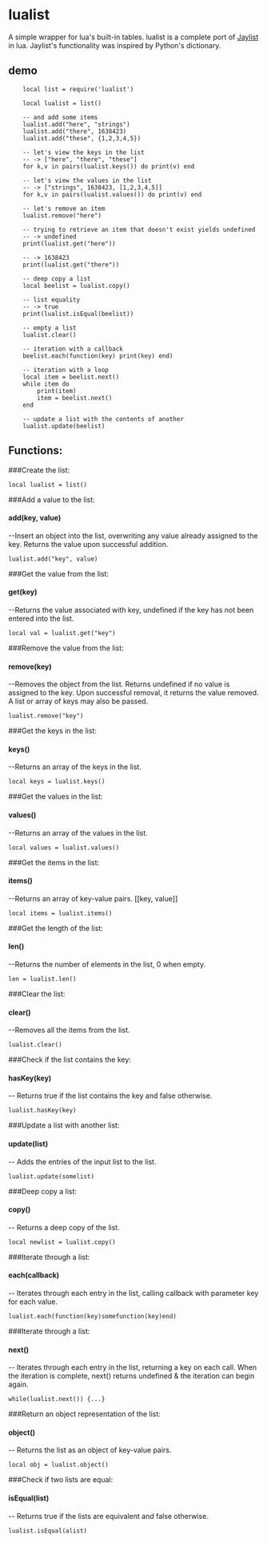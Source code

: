 # lualist
A simple wrapper for lua's built-in tables.
lualist is a complete port of [Jaylist](https://github.com/benbscholz/jaylist) in lua.
Jaylist's functionality was inspired by Python's dictionary.

## demo

        local list = require('lualist')

        local lualist = list()

        -- and add some items
        lualist.add("here", "strings")
        lualist.add("there", 1638423)
        lualist.add("these", {1,2,3,4,5})

        -- let's view the keys in the list
        -- -> ["here", "there", "these"]
        for k,v in pairs(lualist.keys()) do print(v) end

        -- let's view the values in the list
        -- -> ["strings", 1638423, [1,2,3,4,5]]
        for k,v in pairs(lualist.values()) do print(v) end

        -- let's remove an item
        lualist.remove("here")

        -- trying to retrieve an item that doesn't exist yields undefined
        -- -> undefined
        print(lualist.get("here"))

        -- -> 1638423
        print(lualist.get("there"))

        -- deep copy a list
        local beelist = lualist.copy()

        -- list equality
        -- -> true
        print(lualist.isEqual(beelist))

        -- empty a list
        lualist.clear()

        -- iteration with a callback
        beelist.each(function(key) print(key) end)

        -- iteration with a loop
        local item = beelist.next()
        while item do
            print(item)
            item = beelist.next()
        end

        -- update a list with the contents of another
        lualist.update(beelist)

## Functions:
###Create the list:

    local lualist = list()


###Add a value to the list:

#### add(key, value)
--Insert an object into the list, overwriting any value already assigned to the key. Returns the value upon successful addition.

    lualist.add("key", value)


###Get the value from the list:

#### get(key)
--Returns the value associated with key, undefined if the key has not been entered into the list.

    local val = lualist.get("key")


###Remove the value from the list:

#### remove(key)
--Removes the object from the list. Returns undefined if no value is assigned to the key. Upon successful removal, it returns the value removed. A list or array of keys may also be passed.

    lualist.remove("key")


###Get the keys in the list:

#### keys()
--Returns an array of the keys in the list.

    local keys = lualist.keys()


###Get the values in the list:

#### values()
--Returns an array of the values in the list.

    local values = lualist.values()


###Get the items in the list:

#### items()
--Returns an array of key-value pairs. [[key, value]]

    local items = lualist.items()


###Get the length of the list:

#### len()
--Returns the number of elements in the list, 0 when empty.

    len = lualist.len()


###Clear the list:

#### clear()
--Removes all the items from the list.

    lualist.clear()


###Check if the list contains the key:

#### hasKey(key)
-- Returns true if the list contains the key and false otherwise.

    lualist.hasKey(key)


###Update a list with another list:

#### update(list)
-- Adds the entries of the input list to the list.

    lualist.update(somelist)


###Deep copy a list:

#### copy()
-- Returns a deep copy of the list.

    local newlist = lualist.copy()


###Iterate through a list:

#### each(callback)
-- Iterates through each entry in the list, calling callback with parameter key for each value.

    lualist.each(function(key)somefunction(key)end)


###Iterate through a list:

#### next()
-- Iterates through each entry in the list, returning a key on each call. When the iteration is complete, next() returns undefined & the iteration can begin again.

    while(lualist.next()) {...}


###Return an object representation of the list:

#### object()
-- Returns the list as an object of key-value pairs.

    local obj = lualist.object()


###Check if two lists are equal:

#### isEqual(list)
-- Returns true if the lists are equivalent and false otherwise.

    lualist.isEqual(alist)


